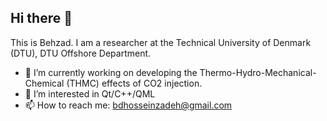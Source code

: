 ## Hi there 👋
This is Behzad. I am a researcher at the Technical University of Denmark (DTU), DTU Offshore Department. 

- 🔭 I’m currently working on developing the Thermo-Hydro-Mechanical-Chemical (THMC) effects of CO2 injection.
- 👀 I’m interested in Qt/C++/QML
- 📫 How to reach me: bdhosseinzadeh@gmail.com
